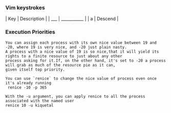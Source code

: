 ### Vim keystrokes

                                                                                            
| Key | Description |
| ___ | ___________ |
| a   | Descend     |

    
### Execution Priorities

    You can assign each process with its own nice value between 19 and -20, where 19 is very nice, and -20 just plain nasty.
    A process with a nice value of 19 is so nice,that it will yield its rights to a finite resource to just about any other 
    process asking for it.If, on the other hand, it's set to -20 a process will grab as much of the resource pie as it can,
    given itself top priority.
    
    You can use `renice` to change the nice value of process even once it's already running
     renice -10 -p 365
     
    With the -u argument, you can apply renice to all the process associated with the named user
    renice 10 -u kiquetal
    
